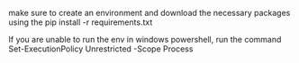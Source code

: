 make sure to create an environment 
    and download the necessary packages using the
        pip install -r requirements.txt


If you are unable to run the env in windows powershell, run the command
    Set-ExecutionPolicy Unrestricted -Scope Process
        